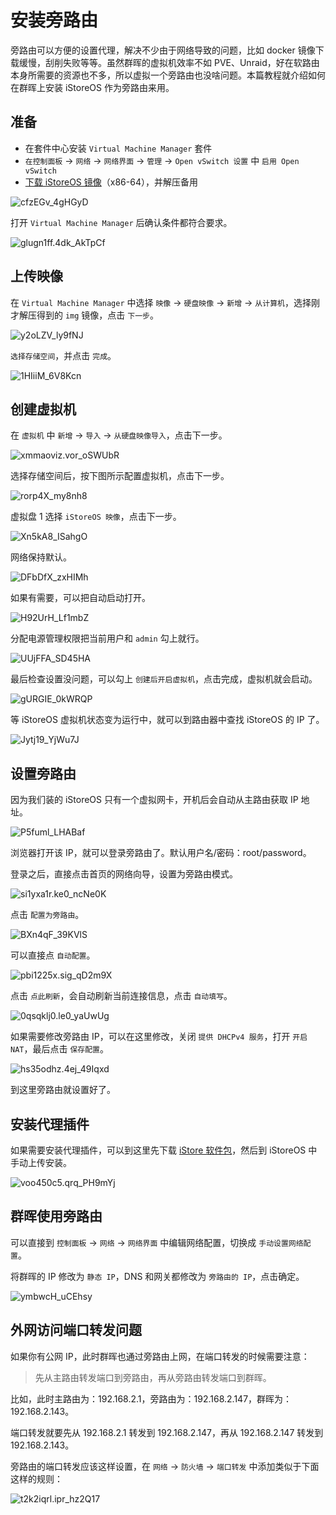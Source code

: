 # 安装旁路由

旁路由可以方便的设置代理，解决不少由于网络导致的问题，比如 docker 镜像下载缓慢，刮削失败等等。虽然群晖的虚拟机效率不如 PVE、Unraid，好在软路由本身所需要的资源也不多，所以虚拟一个旁路由也没啥问题。本篇教程就介绍如何在群晖上安装 iStoreOS 作为旁路由来用。

## 准备

- 在套件中心安装 `Virtual Machine Manager` 套件
- `在控制面板` -> `网络` -> `网络界面` -> `管理` -> `Open vSwitch 设置` 中 `启用 Open vSwitch`
- [下载 iStoreOS 镜像](https://fw.koolcenter.com/iStoreOS/x86_64/)（x86-64），并解压备用

![cfzEGv_4gHGyD](https://img-1255332810.cos.ap-chengdu.myqcloud.com/cfzEGv_4gHGyD.png)

打开 `Virtual Machine Manager` 后确认条件都符合要求。

![glugn1ff.4dk_AkTpCf](https://img-1255332810.cos.ap-chengdu.myqcloud.com/glugn1ff.4dk_AkTpCf.png)

## 上传映像

在 `Virtual Machine Manager` 中选择 `映像` -> `硬盘映像` -> `新增` -> `从计算机`，选择刚才解压得到的 `img` 镜像，点击 `下一步`。

![y2oLZV_ly9fNJ](https://img-1255332810.cos.ap-chengdu.myqcloud.com/y2oLZV_ly9fNJ.png)

`选择存储空间`，并点击 `完成`。

![1HIiiM_6V8Kcn](https://img-1255332810.cos.ap-chengdu.myqcloud.com/1HIiiM_6V8Kcn.png)

## 创建虚拟机

在 `虚拟机` 中 `新增` -> `导入` -> `从硬盘映像导入`，点击下一步。

![xmmaoviz.vor_oSWUbR](https://img-1255332810.cos.ap-chengdu.myqcloud.com/xmmaoviz.vor_oSWUbR.png)

选择存储空间后，按下图所示配置虚拟机，点击下一步。

![rorp4X_my8nh8](https://img-1255332810.cos.ap-chengdu.myqcloud.com/rorp4X_my8nh8.png)

虚拟盘 1 选择 `iStoreOS 映像`，点击下一步。

![Xn5kA8_ISahgO](https://img-1255332810.cos.ap-chengdu.myqcloud.com/Xn5kA8_ISahgO.png)

网络保持默认。

![DFbDfX_zxHIMh](https://img-1255332810.cos.ap-chengdu.myqcloud.com/DFbDfX_zxHIMh.png)

如果有需要，可以把自动启动打开。

![H92UrH_Lf1mbZ](https://img-1255332810.cos.ap-chengdu.myqcloud.com/H92UrH_Lf1mbZ.png)

分配电源管理权限把当前用户和 `admin` 勾上就行。

![UUjFFA_SD45HA](https://img-1255332810.cos.ap-chengdu.myqcloud.com/UUjFFA_SD45HA.png)

最后检查设置没问题，可以勾上 `创建后开启虚拟机`，点击完成，虚拟机就会启动。

![gURGIE_0kWRQP](https://img-1255332810.cos.ap-chengdu.myqcloud.com/gURGIE_0kWRQP.png)

等 iStoreOS 虚拟机状态变为运行中，就可以到路由器中查找 iStoreOS 的 IP 了。

![Jytj19_YjWu7J](https://img-1255332810.cos.ap-chengdu.myqcloud.com/Jytj19_YjWu7J.png)

## 设置旁路由

因为我们装的 iStoreOS 只有一个虚拟网卡，开机后会自动从主路由获取 IP 地址。

![P5fuml_LHABaf](https://img-1255332810.cos.ap-chengdu.myqcloud.com/P5fuml_LHABaf.png)

浏览器打开该 IP，就可以登录旁路由了。默认用户名/密码：root/password。

登录之后，直接点击首页的网络向导，设置为旁路由模式。

![si1yxa1r.ke0_ncNe0K](https://img-1255332810.cos.ap-chengdu.myqcloud.com/si1yxa1r.ke0_ncNe0K.png)

点击 `配置为旁路由`。

![BXn4qF_39KVlS](https://img-1255332810.cos.ap-chengdu.myqcloud.com/BXn4qF_39KVlS.png)

可以直接点 `自动配置`。

![pbi1225x.sig_qD2m9X](https://img-1255332810.cos.ap-chengdu.myqcloud.com/pbi1225x.sig_qD2m9X.png)

点击 `点此刷新`，会自动刷新当前连接信息，点击 `自动填写`。

![0qsqklj0.le0_yaUwUg](https://img-1255332810.cos.ap-chengdu.myqcloud.com/0qsqklj0.le0_yaUwUg.png)

如果需要修改旁路由 IP，可以在这里修改，关闭 `提供 DHCPv4 服务`，打开 `开启 NAT`，最后点击 `保存配置`。

![hs35odhz.4ej_49Iqxd](https://img-1255332810.cos.ap-chengdu.myqcloud.com/hs35odhz.4ej_49Iqxd.png)

到这里旁路由就设置好了。

## 安装代理插件

如果需要安装代理插件，可以到这里先下载 [iStore 软件包](https://github.com/AUK9527/Are-u-ok/tree/main/x86)，然后到 iStoreOS 中手动上传安装。

![voo450c5.qrq_PH9mYj](https://img-1255332810.cos.ap-chengdu.myqcloud.com/voo450c5.qrq_PH9mYj.png)

## 群晖使用旁路由

可以直接到 `控制面板` -> `网络` -> `网络界面` 中编辑网络配置，切换成 `手动设置网络配置`。

将群晖的 IP 修改为 `静态 IP`，DNS 和网关都修改为 `旁路由的 IP`，点击确定。

![ymbwcH_uCEhsy](https://img-1255332810.cos.ap-chengdu.myqcloud.com/ymbwcH_uCEhsy.png)

## 外网访问端口转发问题

如果你有公网 IP，此时群晖也通过旁路由上网，在端口转发的时候需要注意：

> 先从主路由转发端口到旁路由，再从旁路由转发端口到群晖。

比如，此时主路由为：192.168.2.1，旁路由为：192.168.2.147，群晖为：192.168.2.143。

端口转发就要先从 192.168.2.1 转发到 192.168.2.147，再从 192.168.2.147 转发到 192.168.2.143。

旁路由的端口转发应该这样设置，在 `网络` -> `防火墙` -> `端口转发` 中添加类似于下面这样的规则：

![t2k2iqrl.ipr_hz2Q17](https://img-1255332810.cos.ap-chengdu.myqcloud.com/t2k2iqrl.ipr_hz2Q17.png)

